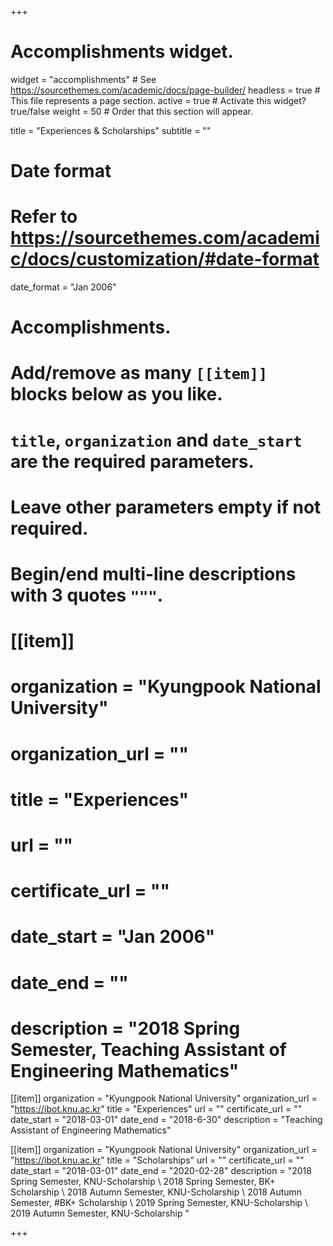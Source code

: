 +++
# Accomplishments widget.
widget = "accomplishments"  # See https://sourcethemes.com/academic/docs/page-builder/
headless = true  # This file represents a page section.
active = true  # Activate this widget? true/false
weight = 50  # Order that this section will appear.

title = "Experiences & Scholarships"
subtitle = ""

# Date format
#   Refer to https://sourcethemes.com/academic/docs/customization/#date-format
date_format = "Jan 2006"

# Accomplishments.
#   Add/remove as many `[[item]]` blocks below as you like.
#   `title`, `organization` and `date_start` are the required parameters.
#   Leave other parameters empty if not required.
#   Begin/end multi-line descriptions with 3 quotes `"""`.

# [[item]]
#  organization = "Kyungpook National University"
#  organization_url = ""
#  title = "Experiences"
#  url = ""
#  certificate_url = ""
# date_start = "Jan 2006"
#  date_end = ""
# description = "2018 Spring Semester, Teaching Assistant of Engineering Mathematics"
  
[[item]]
  organization = "Kyungpook National University"
  organization_url = "https://ibot.knu.ac.kr"
  title = "Experiences"
  url = ""
  certificate_url = ""
  date_start = "2018-03-01"
  date_end = "2018-6-30"
  description = "Teaching Assistant of Engineering Mathematics"
  
[[item]]
  organization = "Kyungpook National University"
  organization_url = "https://ibot.knu.ac.kr"
  title = "Scholarships"
  url = ""
  certificate_url = ""
  date_start = "2018-03-01"
  date_end = "2020-02-28"
  description = "2018 Spring Semester, KNU-Scholarship \ 2018 Spring Semester, BK+ Scholarship \ 2018 Autumn Semester, KNU-Scholarship \ 2018 Autumn Semester, #BK+ Scholarship \ 2019 Spring Semester, KNU-Scholarship \ 2019 Autumn Semester, KNU-Scholarship \"

+++
